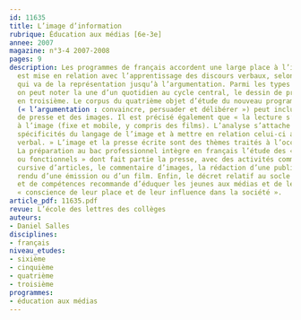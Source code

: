 ```yaml
---
id: 11635
title: L’image d’information
rubrique: Éducation aux médias [6e-3e]
annee: 2007
magazine: n°3-4 2007-2008
pages: 9
description: Les programmes de français accordent une large place à l’image. Celle-ci
  est mise en relation avec l’apprentissage des discours verbaux, selon une progression
  qui va de la représentation jusqu’à l’argumentation. Parmi les types d’images abordés,
  on peut noter la une d’un quotidien au cycle central, le dessin de presse et d’humour
  en troisième. Le corpus du quatrième objet d’étude du nouveau programme de première
  (« l’argumentation : convaincre, persuader et délibérer ») peut inclure des articles
  de presse et des images. Il est précisé également que « la lecture s’applique aussi
  à l’image (fixe et mobile, y compris des films). L’analyse s’attache à dégager les
  spécificités du langage de l’image et à mettre en relation celui-ci avec le langage
  verbal. » L’image et la presse écrite sont des thèmes traités à l’occasion des TPE.
  La préparation au bac professionnel intègre en français l’étude des « discours sociaux
  ou fonctionnels » dont fait partie la presse, avec des activités comme la lecture
  cursive d’articles, le commentaire d’images, la rédaction d’une publicité, le compte
  rendu d’une émission ou d’un film. Enfin, le décret relatif au socle commun de connaissances
  et de compétences recommande d’éduquer les jeunes aux médias et de leur faire prendre
  « conscience de leur place et de leur influence dans la société ».
article_pdf: 11635.pdf
revue: L’école des lettres des collèges
auteurs:
- Daniel Salles
disciplines:
- français
niveau_etudes:
- sixième
- cinquième
- quatrième
- troisième
programmes:
- éducation aux médias
---
```

